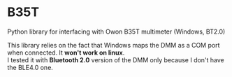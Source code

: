 # B35T
Python library for interfacing with Owon B35T multimeter (Windows, BT2.0)


This library relies on the fact that Windows maps the DMM as a COM port when connected. It **won't work on linux**.  
I tested it with **Bluetooth 2.0** version of the DMM only because I don't have the BLE4.0 one.
